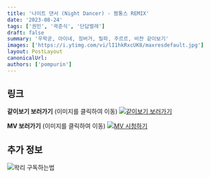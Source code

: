 ```yaml
---
title: '나이트 댄서 (Night Dancer) - 짬통스 REMIX'
date: '2023-08-24'
tags: ['권민', '곽춘식', '단답벌레']
draft: false
summary: '우왁굳, 아이네, 징버거, 릴파, 주르르, 비챤 같이보기'
images: ['https://i.ytimg.com/vi/lI1hkRxcUK8/maxresdefault.jpg']
layout: PostLayout
canonicalUrl:
authors: ['pompurin']
---
```


## 링크

**같이보기 보러가기** (이미지를 클릭하여 이동)
[![같이보기 보러가기](../static/images/logo.png)](https://cafe.naver.com/steamindiegame/12610526)

**MV 보러가기** (이미지를 클릭하여 이동)
[![MV 시청하기](https://i.ytimg.com/vi/lI1hkRxcUK8/maxresdefault.jpg)](https://youtu.be/lI1hkRxcUK8?si=KF1Q6N4CQhqJ0mgM)

## 추가 정보

![왁리 구독하는법](../static/images/sub.gif)
